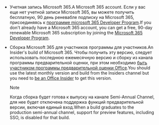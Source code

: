 * <span data-ttu-id="b7ae2-101">Учетная запись Microsoft 365.</span><span class="sxs-lookup"><span data-stu-id="b7ae2-101">A Microsoft 365 account.</span></span> <span data-ttu-id="b7ae2-102">Если у вас еще нет учетной записи Microsoft 365, вы можете получить бесплатную, 90 день реневабле подписку на Microsoft 365, присоединяясь к [программе microsoft 365 Developer Program](https://developer.microsoft.com/office/dev-program).</span><span class="sxs-lookup"><span data-stu-id="b7ae2-102">If you don't already have a Microsoft 365 account, you can get a free, 90-day renewable Microsoft 365 subscription by joining the [Microsoft 365 Developer Program](https://developer.microsoft.com/office/dev-program).</span></span> 

* <span data-ttu-id="b7ae2-103">Сборка Microsoft 365 для участников программы для участников.</span><span class="sxs-lookup"><span data-stu-id="b7ae2-103">An Insider's build of Microsoft 365.</span></span> <span data-ttu-id="b7ae2-104">Чтобы получить эту версию, следует использовать последнюю ежемесячную версию и сборку из канала программы предварительной оценки, при этом необходимо [быть участником программы предварительной оценки Office](https://insider.office.com).</span><span class="sxs-lookup"><span data-stu-id="b7ae2-104">You should use the latest monthly version and build from the Insiders channel but you need to [be an Office Insider](https://insider.office.com) to get this version.</span></span>

    > [!NOTE]
    > <span data-ttu-id="b7ae2-105">Когда сборка будет готова к выпуску на канале Semi-Annual Channel, для нее будет отключена поддержка функций предварительной версии, включая единый вход.</span><span class="sxs-lookup"><span data-stu-id="b7ae2-105">When a build graduates to the production semi-annual channel, support for preview features, including SSO, is disabled for that build.</span></span>
